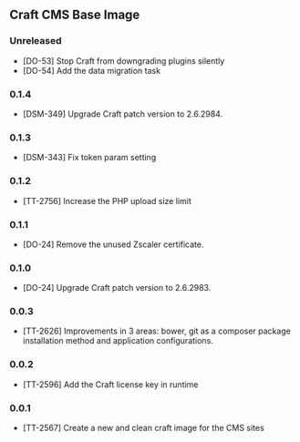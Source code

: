 ## Craft CMS Base Image

### Unreleased

* [DO-53] Stop Craft from downgrading plugins silently
* [DO-54] Add the data migration task

### 0.1.4

* [DSM-349] Upgrade Craft patch version to 2.6.2984.

### 0.1.3

* [DSM-343] Fix token param setting

### 0.1.2

* [TT-2756] Increase the PHP upload size limit

### 0.1.1

* [DO-24] Remove the unused Zscaler certificate.

### 0.1.0

* [DO-24] Upgrade Craft patch version to 2.6.2983.

### 0.0.3

* [TT-2626] Improvements in 3 areas: bower, git as a composer package
  installation method and application configurations.

### 0.0.2

* [TT-2596] Add the Craft license key in runtime

### 0.0.1

* [TT-2567] Create a new and clean craft image for the CMS sites
